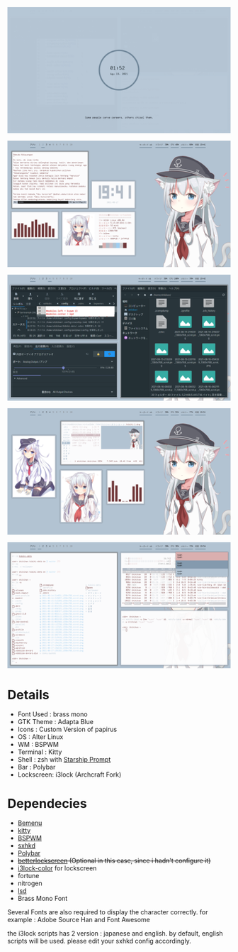 ![enter image description here](https://github.com/shikikan-neko08/hibiki-dots/blob/main/assets/VirtualBox_Alter%20Linux%20bspwm_19_08_2021_01_52_13.png)

![enter image description here](https://github.com/shikikan-neko08/hibiki-dots/blob/main/assets/2021-08-17-194139_1360x768_scrot.png) 

![enter image description here](https://github.com/shikikan-neko08/hibiki-dots/blob/main/assets/2021-08-17-194205_1360x768_scrot.png)  
      
![enter image description here](https://github.com/shikikan-neko08/hibiki-dots/blob/main/assets/2021-08-17-195102_1360x768_scrot.png)      

![enter image description here](https://github.com/shikikan-neko08/hibiki-dots/blob/main/assets/2021-08-17-195451_1360x768_scrot.png) 

 

# Details
* Font Used : brass mono
* GTK Theme : Adapta Blue
* Icons     : Custom Version of papirus
* OS        : Alter Linux
* WM        : BSPWM
* Terminal  : Kitty
* Shell     : zsh with [Starship Prompt](https://starship.rs/) 
* Bar       : Polybar
* Lockscreen: i3lock (Archcraft Fork)

# Dependecies
 * [Bemenu](https://github.com/Cloudef/bemenu)
 * [kitty](https://github.com/kovidgoyal/kitty)
 * [BSPWM](https://github.com/baskerville/bspwm)
 * [sxhkd](https://github.com/baskerville/sxhkd)
 * [Polybar](https://github.com/polybar/polybar)
 * ~~[betterlockscreen](https://github.com/pavanjadhaw/betterlockscreen) (Optional in this case, since i hadn't configure it)~~
 * [i3lock-color](https://github.com/Raymo111/i3lock-color) for lockscreen 
 * fortune       
 * nitrogen 
 * [lsd](https://github.com/Peltoche/lsd) 
 * Brass Mono Font

 Several Fonts are also required to display the character correctly. for example : Adobe Source Han and Font Awesome      
 
 the i3lock scripts has 2 version : japanese and english. by default, english scripts will be used. please edit your sxhkd config accordingly.




